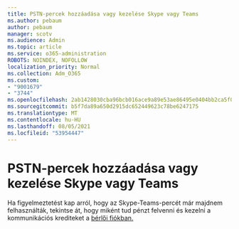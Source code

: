 ```yaml
---
title: PSTN-percek hozzáadása vagy kezelése Skype vagy Teams
ms.author: pebaum
author: pebaum
manager: scotv
ms.audience: Admin
ms.topic: article
ms.service: o365-administration
ROBOTS: NOINDEX, NOFOLLOW
localization_priority: Normal
ms.collection: Adm_O365
ms.custom:
- "9001679"
- "3744"
ms.openlocfilehash: 2ab1428030cba96bcb016ace9a89e53ae86495e0404bb2ca5f0ee4e4a11755a4
ms.sourcegitcommit: b5f7da89a650d2915dc652449623c78be6247175
ms.translationtype: MT
ms.contentlocale: hu-HU
ms.lasthandoff: 08/05/2021
ms.locfileid: "53954447"
---
```

# <a name="add-or-manage-pstn-minutes-for-skype-or-teams"></a>PSTN-percek hozzáadása vagy kezelése Skype vagy Teams

Ha figyelmeztetést kap arról, hogy az Skype-Teams-percét már majdnem felhasználták, tekintse át, hogy miként tud pénzt felvenni és kezelni a kommunikációs krediteket a [bérlői fiókban.](https://docs.microsoft.com/microsoftteams/add-funds-and-manage-communications-credits)